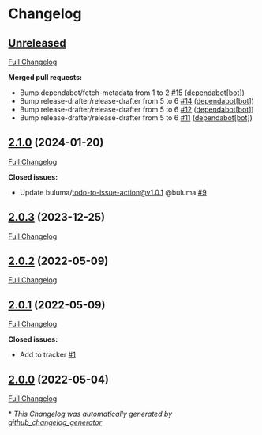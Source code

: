 # Changelog

## [Unreleased](https://github.com/buluma/ansible-role-swap/tree/HEAD)

[Full Changelog](https://github.com/buluma/ansible-role-swap/compare/2.1.0...HEAD)

**Merged pull requests:**

- Bump dependabot/fetch-metadata from 1 to 2 [\#15](https://github.com/buluma/ansible-role-swap/pull/15) ([dependabot[bot]](https://github.com/apps/dependabot))
- Bump release-drafter/release-drafter from 5 to 6 [\#14](https://github.com/buluma/ansible-role-swap/pull/14) ([dependabot[bot]](https://github.com/apps/dependabot))
- Bump release-drafter/release-drafter from 5 to 6 [\#12](https://github.com/buluma/ansible-role-swap/pull/12) ([dependabot[bot]](https://github.com/apps/dependabot))
- Bump release-drafter/release-drafter from 5 to 6 [\#11](https://github.com/buluma/ansible-role-swap/pull/11) ([dependabot[bot]](https://github.com/apps/dependabot))

## [2.1.0](https://github.com/buluma/ansible-role-swap/tree/2.1.0) (2024-01-20)

[Full Changelog](https://github.com/buluma/ansible-role-swap/compare/2.0.3...2.1.0)

**Closed issues:**

- Update buluma/todo-to-issue-action@v1.0.1 @buluma [\#9](https://github.com/buluma/ansible-role-swap/issues/9)

## [2.0.3](https://github.com/buluma/ansible-role-swap/tree/2.0.3) (2023-12-25)

[Full Changelog](https://github.com/buluma/ansible-role-swap/compare/2.0.2...2.0.3)

## [2.0.2](https://github.com/buluma/ansible-role-swap/tree/2.0.2) (2022-05-09)

[Full Changelog](https://github.com/buluma/ansible-role-swap/compare/2.0.1...2.0.2)

## [2.0.1](https://github.com/buluma/ansible-role-swap/tree/2.0.1) (2022-05-09)

[Full Changelog](https://github.com/buluma/ansible-role-swap/compare/2.0.0...2.0.1)

**Closed issues:**

- Add to tracker [\#1](https://github.com/buluma/ansible-role-swap/issues/1)

## [2.0.0](https://github.com/buluma/ansible-role-swap/tree/2.0.0) (2022-05-04)

[Full Changelog](https://github.com/buluma/ansible-role-swap/compare/46f765f1847039ad6ee4e37b75dd499a6d36fe58...2.0.0)



\* *This Changelog was automatically generated by [github_changelog_generator](https://github.com/github-changelog-generator/github-changelog-generator)*
